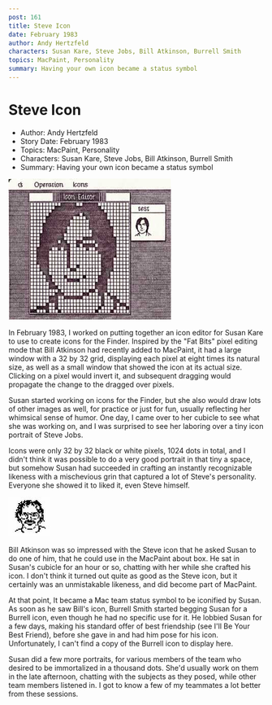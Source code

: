 ```yaml
---
post: 161
title: Steve Icon
date: February 1983
author: Andy Hertzfeld
characters: Susan Kare, Steve Jobs, Bill Atkinson, Burrell Smith
topics: MacPaint, Personality
summary: Having your own icon became a status symbol
---
```


# Steve Icon
* Author: Andy Hertzfeld
* Story Date: February 1983
* Topics: MacPaint, Personality
* Characters: Susan Kare, Steve Jobs, Bill Atkinson, Burrell Smith
* Summary: Having your own icon became a status symbol

![The Steve Jobs icon, by Susan Kare, in the Icon Editor](images/Macintosh/steveicon.jpg) 

    
In February 1983, I worked on putting together an icon editor for Susan Kare to use to create icons for the Finder.  Inspired by the "Fat Bits" pixel editing mode that Bill Atkinson had recently added to MacPaint, it had a large window with a 32 by 32 grid, displaying each pixel at eight times its natural size, as well as a small window that showed the icon at its actual size.   Clicking on a pixel would invert it, and subsequent dragging would propagate the change to the dragged over pixels.


Susan started working on icons for the Finder, but she also would draw lots of other images as well, for practice or just for fun, usually reflecting her whimsical sense of humor.  One day, I came over to her cubicle to see what she was working on, and I was surprised to see her laboring over a tiny icon portrait of Steve Jobs.

Icons were only 32 by 32 black or white pixels, 1024 dots in total, and I didn't think it was possible to do a very good portrait in that tiny a space, but somehow Susan had succeeded in crafting an instantly recognizable likeness with a mischevious grin that captured a lot of Steve's personality.  Everyone she showed it to liked it, even Steve himself.

![](images/Macintosh/billicon_t.jpg)

Bill Atkinson was so impressed with the Steve icon that he asked Susan to do one of him, that he could use in the MacPaint about box.  He sat in Susan's cubicle for an hour or so, chatting with her while she crafted his icon. I don't think it turned out quite as good as the Steve icon, but it certainly was an unmistakable likeness, and did become part of MacPaint.

At that point, It became a Mac team status symbol to be iconified by Susan.  As soon as he saw Bill's icon, Burrell Smith started begging Susan for a Burrell icon, even though he had no specific use for it.   He lobbied Susan for a few days, making his standard offer of best friendship (see I'll Be Your Best Friend), before she gave in and had him pose for his icon.  Unfortunately, I can't find a copy of the Burrell icon to display here.

Susan did a few more portraits, for various members of the team who desired to be immortalized in a thousand dots.   She'd usually work on them in the late afternoon, chatting with the subjects as they posed, while other team members listened in.   I got to know a few of my teammates a lot better from these sessions.

